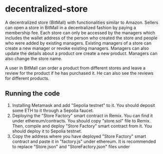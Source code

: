 # decentralized-store
A decentralized store (BitMall) with functionalities similar to Amazon. Sellers can open a store in BitMall in a decentralized fashion by paying a 
membership fee. Each store can only be accessed by the managers which includes the wallet address of the person who created the store and people 
who were added by existing managers. Existing managers of a store can create a new manager or revoke existing managers. Managers can also update
the details about a product ore create a new product. Managers can also change the store name.

A user in BitMall can order a product from different stores and leave a review for the product if he has purchased it. He can also see the reviews
for different products.

## Running the code
1. Installing Metamask and add "Sepolia testnet" to it. You should deposit some ETH to it through a Sepolia faucet. 
2. Deploying the "Store Factory" smart contract in Remix. You can find it under ethereum/contracts. You should copy "store.sol" file to Remix. Then, compile and deploy "Store Factory" smart contract from it. You should deploy it to Sepolia testnet. 
3. Copy the address where you have deployed "Store Factory" smart contract and paste it in "factory.js" under ethereum. It is recommended to replace "Store.json" and "StoreFactory.json" files under 

